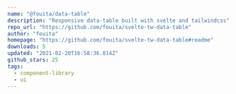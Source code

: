 ```yaml
---
name: "@fouita/data-table"
description: "Responsive data-table built with svelte and tailwindcss"
repo_url: "https://github.com/fouita/svelte-tw-data-table"
author: "fouita"
homepage: "https://github.com/fouita/svelte-tw-data-table#readme"
downloads: 5
updated: "2021-02-20T16:58:36.814Z"
github_stars: 25
tags: 
  - component-library
  - ui
---
```

